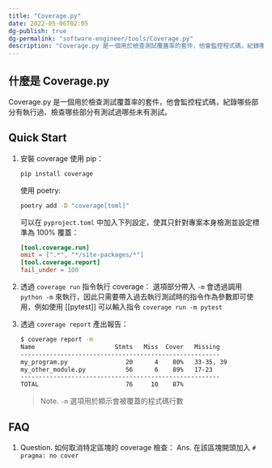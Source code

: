 ```yaml
---
title: "Coverage.py"
date: 2022-05-06T02:05
dg-publish: true
dg-permalink: "software-engineer/tools/Coverage.py"
description: "Coverage.py 是一個用於檢查測試覆蓋率的套件，他會監控程式碼，紀錄哪些部分有執行過、檢查哪些部分有測試過哪些未有測試..."
---
```

## 什麼是 Coverage.py
Coverage.py 是一個用於檢查測試覆蓋率的套件，他會監控程式碼，紀錄哪些部分有執行過、檢查哪些部分有測試過哪些未有測試。
## Quick Start
1. 安裝 coverage
	使用 pip：

	```bash
	pip install coverage
	```
	使用 poetry:
	```bash
	poetry add -D "coverage[toml]"
	```
	可以在 `pyproject.toml` 中加入下列設定，使其只針對專案本身檢測並設定標準為 100% 覆蓋：
	```toml
	[tool.coverage.run]  
	omit = [".*", "*/site-packages/*"]
	[tool.coverage.report]  
	fail_under = 100  
	```

2. 透過 `coverage run` 指令執行 coverage：
	選項部分帶入 `-m` 會透過調用 `python -m` 來執行，因此只需要帶入過去執行測試時的指令作為參數即可使用，例如使用 [[pytest]] 可以輸入指令 `coverage run -m pytest`
3. 透過 `coverage report` 產出報告：
	```bash
	$ coverage report -m
	Name                      Stmts   Miss  Cover   Missing
	-------------------------------------------------------
	my_program.py                20      4    80%   33-35, 39
	my_other_module.py           56      6    89%   17-23
	-------------------------------------------------------
	TOTAL                        76     10    87%
	```
	>  Note. `-m` 選項用於顯示會被覆蓋的程式碼行數



## FAQ
1. Question. 如何取消特定區塊的 coverage 檢查：
	Ans. 在該區塊開頭加入 `# pragma: no cover`